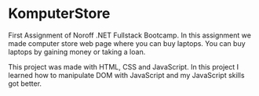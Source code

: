 # KomputerStore
First Assignment of Noroff .NET Fullstack Bootcamp.
In this assignment we made computer store web page where you can buy laptops.
You can buy laptops by gaining money or taking a loan.

This project was made with HTML, CSS and JavaScript.
In this project I learned how to manipulate DOM with JavaScript and my JavaScript skills got better.
